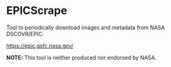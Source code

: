 # EPICScrape

Tool to periodically download images and metadata from NASA DSCOVR/EPIC.

https://epic.gsfc.nasa.gov/

**NOTE:** This tool is neither produced nor endorsed by NASA. 
